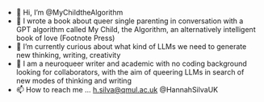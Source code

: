 - 👋 Hi, I’m @MyChildtheAlgorithm
- 👀 I wrote a book about queer single parenting in conversation with a GPT algorithm called My Child, the Algorithm, an alternatively intelligent book of love (Footnote Press)
- 🌱 I’m currently curious about what kind of LLMs we need to generate new thinking, writing, creativity
- 💞️ I am a neuroqueer writer and academic with no coding background looking for collaborators, with the aim of queering LLMs in search of new modes of thinking and writing 
- 📫 How to reach me ... h.silva@qmul.ac.uk @HannahSilvaUK

<!---
MyChildtheAlgorithm/MyChildtheAlgorithm is a ✨ special ✨ repository because its `README.md` (this file) appears on your GitHub profile.
You can click the Preview link to take a look at your changes.
--->
